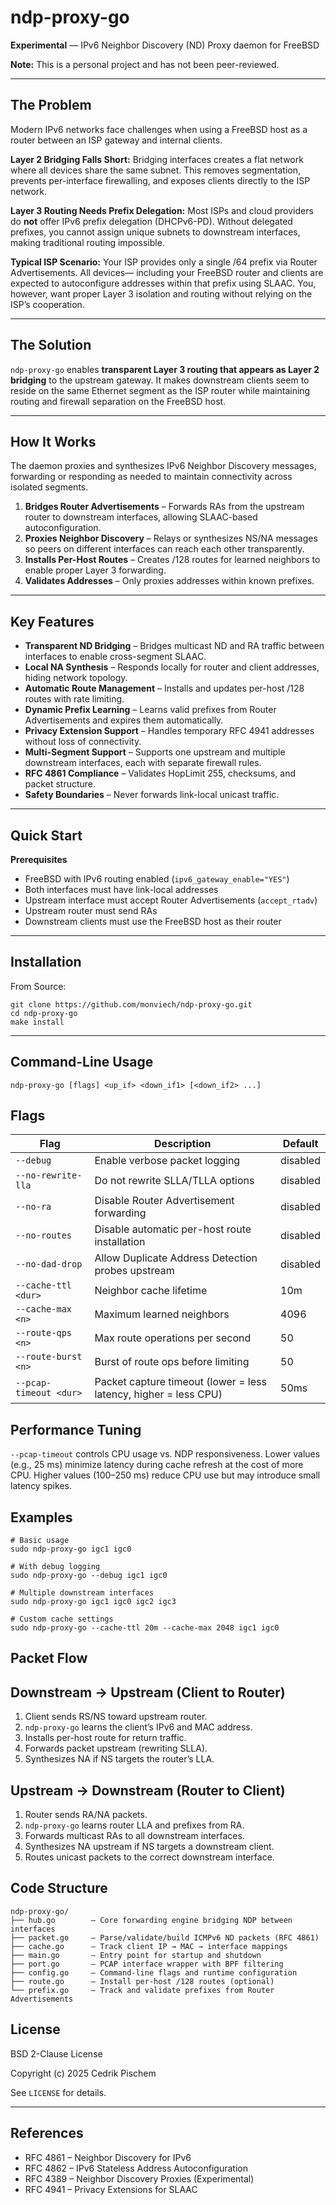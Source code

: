 ndp-proxy-go
==================

**Experimental** — IPv6 Neighbor Discovery (ND) Proxy daemon for FreeBSD

**Note:** This is a personal project and has not been peer-reviewed.

---

The Problem
------------------

Modern IPv6 networks face challenges when using a FreeBSD host as a router between
an ISP gateway and internal clients.

**Layer 2 Bridging Falls Short:**
Bridging interfaces creates a flat network where all devices share the same subnet.
This removes segmentation, prevents per-interface firewalling, and exposes clients
directly to the ISP network.

**Layer 3 Routing Needs Prefix Delegation:**
Most ISPs and cloud providers do **not** offer IPv6 prefix delegation (DHCPv6-PD).
Without delegated prefixes, you cannot assign unique subnets to downstream
interfaces, making traditional routing impossible.

**Typical ISP Scenario:**
Your ISP provides only a single /64 prefix via Router Advertisements. All devices—
including your FreeBSD router and clients are expected to autoconfigure addresses
within that prefix using SLAAC. You, however, want proper Layer 3 isolation and
routing without relying on the ISP’s cooperation.

---

The Solution
------------------

``ndp-proxy-go`` enables **transparent Layer 3 routing that appears as Layer 2 bridging**
to the upstream gateway. It makes downstream clients seem to reside on the same
Ethernet segment as the ISP router while maintaining routing and firewall separation
on the FreeBSD host.

---

How It Works
------------------

The daemon proxies and synthesizes IPv6 Neighbor Discovery messages, forwarding or
responding as needed to maintain connectivity across isolated segments.

1. **Bridges Router Advertisements** – Forwards RAs from the upstream router to
   downstream interfaces, allowing SLAAC-based autoconfiguration.
2. **Proxies Neighbor Discovery** – Relays or synthesizes NS/NA messages so peers
   on different interfaces can reach each other transparently.
3. **Installs Per-Host Routes** – Creates /128 routes for learned neighbors to
   enable proper Layer 3 forwarding.
4. **Validates Addresses** – Only proxies addresses within known prefixes.

---

Key Features
------------------

- **Transparent ND Bridging** – Bridges multicast ND and RA traffic between interfaces
  to enable cross-segment SLAAC.
- **Local NA Synthesis** – Responds locally for router and client addresses, hiding
  network topology.
- **Automatic Route Management** – Installs and updates per-host /128 routes with
  rate limiting.
- **Dynamic Prefix Learning** – Learns valid prefixes from Router Advertisements and
  expires them automatically.
- **Privacy Extension Support** – Handles temporary RFC 4941 addresses without loss
  of connectivity.
- **Multi-Segment Support** – Supports one upstream and multiple downstream
  interfaces, each with separate firewall rules.
- **RFC 4861 Compliance** – Validates HopLimit 255, checksums, and packet structure.
- **Safety Boundaries** – Never forwards link-local unicast traffic.

---

Quick Start
------------------

**Prerequisites**

- FreeBSD with IPv6 routing enabled (``ipv6_gateway_enable="YES"``)
- Both interfaces must have link-local addresses
- Upstream interface must accept Router Advertisements (``accept_rtadv``)
- Upstream router must send RAs
- Downstream clients must use the FreeBSD host as their router

---

Installation
------------------

From Source:

    git clone https://github.com/monviech/ndp-proxy-go.git
    cd ndp-proxy-go
    make install

---

Command-Line Usage
------------------


    ndp-proxy-go [flags] <up_if> <down_if1> [<down_if2> ...]

Flags
------------------

| Flag | Description | Default |
|------|-------------|---------|
| `--debug` | Enable verbose packet logging | disabled |
| `--no-rewrite-lla` | Do not rewrite SLLA/TLLA options | disabled |
| `--no-ra` | Disable Router Advertisement forwarding | disabled |
| `--no-routes` | Disable automatic per-host route installation | disabled |
| `--no-dad-drop` | Allow Duplicate Address Detection probes upstream | disabled |
| `--cache-ttl <dur>` | Neighbor cache lifetime | 10m |
| `--cache-max <n>` | Maximum learned neighbors | 4096 |
| `--route-qps <n>` | Max route operations per second | 50 |
| `--route-burst <n>` | Burst of route ops before limiting | 50 |
| `--pcap-timeout <dur>` | Packet capture timeout (lower = less latency, higher = less CPU) | 50ms |


Performance Tuning
------------------

``--pcap-timeout`` controls CPU usage vs. NDP responsiveness.
Lower values (e.g., 25 ms) minimize latency during cache refresh at the cost of more CPU.
Higher values (100–250 ms) reduce CPU use but may introduce small latency spikes.


Examples
------------------


    # Basic usage
    sudo ndp-proxy-go igc1 igc0

    # With debug logging
    sudo ndp-proxy-go --debug igc1 igc0

    # Multiple downstream interfaces
    sudo ndp-proxy-go igc1 igc0 igc2 igc3

    # Custom cache settings
    sudo ndp-proxy-go --cache-ttl 20m --cache-max 2048 igc1 igc0


Packet Flow
------------------

## Downstream → Upstream (Client to Router)

1. Client sends RS/NS toward upstream router.
2. ``ndp-proxy-go`` learns the client’s IPv6 and MAC address.
3. Installs per-host route for return traffic.
4. Forwards packet upstream (rewriting SLLA).
5. Synthesizes NA if NS targets the router’s LLA.

## Upstream → Downstream (Router to Client)

1. Router sends RA/NA packets.
2. ``ndp-proxy-go`` learns router LLA and prefixes from RA.
3. Forwards multicast RAs to all downstream interfaces.
4. Synthesizes NA upstream if NS targets a downstream client.
5. Routes unicast packets to the correct downstream interface.


Code Structure
------------------


    ndp-proxy-go/
    ├── hub.go        – Core forwarding engine bridging NDP between interfaces
    ├── packet.go     – Parse/validate/build ICMPv6 ND packets (RFC 4861)
    ├── cache.go      – Track client IP → MAC → interface mappings
    ├── main.go       – Entry point for startup and shutdown
    ├── port.go       – PCAP interface wrapper with BPF filtering
    ├── config.go     – Command-line flags and runtime configuration
    ├── route.go      – Install per-host /128 routes (optional)
    └── prefix.go     – Track and validate prefixes from Router Advertisements


License
------------------

BSD 2-Clause License

Copyright (c) 2025 Cedrik Pischem

See ``LICENSE`` for details.

---

References
------------------

- RFC 4861 – Neighbor Discovery for IPv6
- RFC 4862 – IPv6 Stateless Address Autoconfiguration
- RFC 4389 – Neighbor Discovery Proxies (Experimental)
- RFC 4941 – Privacy Extensions for SLAAC
